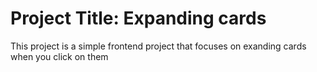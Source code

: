 # Project Title: Expanding cards
This project is a simple frontend project that focuses on exanding cards when you click on them